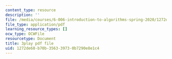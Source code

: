 ```yaml
---
content_type: resource
description: ''
file: /media/courses/6-006-introduction-to-algorithms-spring-2020/1272de68b70b356339730b7290e8e1c4_KLBCUx1is2c.pdf
file_type: application/pdf
learning_resource_types: []
ocw_type: OCWFile
resourcetype: Document
title: 3play pdf file
uid: 1272de68-b70b-3563-3973-0b7290e8e1c4
---
```

